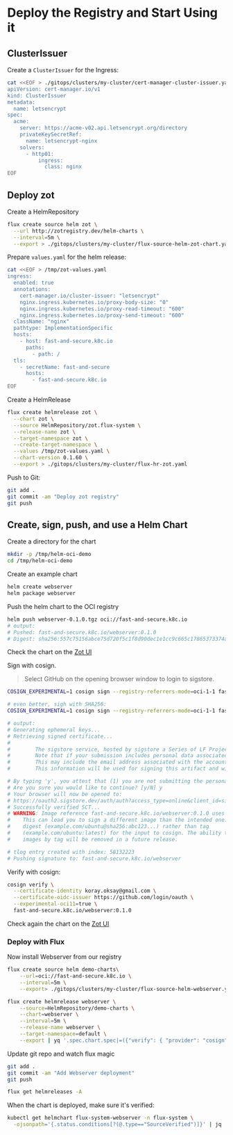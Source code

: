 # Deploy the Registry and Start Using it

## ClusterIssuer

Create a `ClusterIssuer` for the Ingress:

```bash
cat <<EOF > ./gitops/clusters/my-cluster/cert-manager-cluster-issuer.yaml
apiVersion: cert-manager.io/v1
kind: ClusterIssuer
metadata:
  name: letsencrypt
spec:
  acme:
    server: https://acme-v02.api.letsencrypt.org/directory
    privateKeySecretRef:
      name: letsencrypt-nginx
    solvers:
      - http01:
          ingress:
            class: nginx
EOF
```

## Deploy zot

Create a HelmRepository

```bash
flux create source helm zot \
  --url http://zotregistry.dev/helm-charts \
  --interval=5m \
  --export > ./gitops/clusters/my-cluster/flux-source-helm-zot-chart.yaml
```

Prepare `values.yaml` for the helm release:

```bash
cat <<EOF > /tmp/zot-values.yaml
ingress:
  enabled: true
  annotations:
    cert-manager.io/cluster-issuer: "letsencrypt"
    nginx.ingress.kubernetes.io/proxy-body-size: "0"
    nginx.ingress.kubernetes.io/proxy-read-timeout: "600"
    nginx.ingress.kubernetes.io/proxy-send-timeout: "600"
  className: "nginx"
  pathtype: ImplementationSpecific
  hosts:
    - host: fast-and-secure.k8c.io
      paths:
        - path: /
  tls:
    - secretName: fast-and-secure
      hosts:
        - fast-and-secure.k8c.io
EOF
```

Create a HelmRelease

```bash
flux create helmrelease zot \
  --chart zot \
  --source HelmRepository/zot.flux-system \
  --release-name zot \
  --target-namespace zot \
  --create-target-namespace \
  --values /tmp/zot-values.yaml \
  --chart-version 0.1.60 \
  --export > ./gitops/clusters/my-cluster/flux-hr-zot.yaml
```

Push to Git:

```bash
git add .
git commit -am "Deploy zot registry"
git push
```

## Create, sign, push, and use a Helm Chart

Create a directory for the chart

```bash
mkdir -p /tmp/helm-oci-demo
cd /tmp/helm-oci-demo
```

Create an example chart

```bash
helm create webserver
helm package webserver
```

Push the helm chart to the OCI registry

```bash
helm push webserver-0.1.0.tgz oci://fast-and-secure.k8c.io
# output:
# Pushed: fast-and-secure.k8c.io/webserver:0.1.0
# Digest: sha256:557c75156abce75d720f5c1f8d90dec1e1cc9c665c17865373374ab4794186a0
```

Check the chart on the [Zot UI](https://fast-and-secure.k8c.io/)

Sign with cosign.

> Select GitHub on the opening browser window to login to sigstore.

```bash
COSIGN_EXPERIMENTAL=1 cosign sign --registry-referrers-mode=oci-1-1 fast-and-secure.k8c.io/webserver:0.1.0

# even better, sigh with SHA256:
COSIGN_EXPERIMENTAL=1 cosign sign --registry-referrers-mode=oci-1-1 fast-and-secure.k8c.io/webserver@sha256:557c75156abce75d720f5c1f8d90dec1e1cc9c665c17865373374ab4794186a0

# output:
# Generating ephemeral keys...
# Retrieving signed certificate...
#
#        The sigstore service, hosted by sigstore a Series of LF Projects, LLC, is provided pursuant to the Hosted Project Tools Terms of Use, available at https://lfprojects.org/policies/hosted-project-tools-terms-of-use/.
#        Note that if your submission includes personal data associated with this signed artifact, it will be part of an immutable record.
#        This may include the email address associated with the account with which you authenticate your contractual Agreement.
#        This information will be used for signing this artifact and will be stored in public transparency logs and cannot be removed later, and is subject to the Immutable Record notice at https://lfprojects.org/policies/hosted-project-tools-immutable-records/.

# By typing 'y', you attest that (1) you are not submitting the personal data of any other person; and (2) you understand and agree to the statement and the Agreement terms at the URLs listed above.
# Are you sure you would like to continue? [y/N] y
# Your browser will now be opened to:
# https://oauth2.sigstore.dev/auth/auth?access_type=online&client_id=sigstore&code_challenge=kGaDDKFtPBswqbt2XLP0vG8eatOcX-h2qIJywmWengU&code_challenge_method=S256&nonce=2ZnT5VupQNksB4Tu6gfMiiPKWgp&redirect_uri=http%3A%2F%2Flocalhost%3A42617%2Fauth%2Fcallback&response_type=code&scope=openid+email&state=2ZnT5UuIYnWtsTwv7fhVqZZyyuY
# Successfully verified SCT...
# WARNING: Image reference fast-and-secure.k8c.io/webserver:0.1.0 uses a tag, not a digest, to identify the image to sign.
#    This can lead you to sign a different image than the intended one. Please use a
#    digest (example.com/ubuntu@sha256:abc123...) rather than tag
#    (example.com/ubuntu:latest) for the input to cosign. The ability to refer to
#    images by tag will be removed in a future release.

# tlog entry created with index: 58132223
# Pushing signature to: fast-and-secure.k8c.io/webserver
```

Verify with cosign:

```bash
cosign verify \
  --certificate-identity koray.oksay@gmail.com \
  --certificate-oidc-issuer https://github.com/login/oauth \
  --experimental-oci11=true \
  fast-and-secure.k8c.io/webserver:0.1.0
```

Check again the chart on the [Zot UI](https://fast-and-secure.k8c.io/)

### Deploy with Flux

Now install Webserver from our registry

```bash
flux create source helm demo-charts\
    --url=oci://fast-and-secure.k8c.io \
    --interval=5m \
    --export> ./gitops/clusters/my-cluster/flux-source-helm-webserver.yaml

flux create helmrelease webserver \
    --source=HelmRepository/demo-charts \
    --chart=webserver \
    --interval=5m \
    --release-name webserver \
    --target-namespace=default \
    --export | yq '.spec.chart.spec|=({"verify": { "provider": "cosign" } } +.)' > ./gitops/clusters/my-cluster/flux-hr-webserver.yaml
```

Update git repo and watch flux magic

```bash
git add .
git commit -am "Add Webserver deployment"
git push

flux get helmreleases -A
```

When the chart is deployed, make sure it's verified:

```bash
kubectl get helmchart flux-system-webserver -n flux-system \
  -ojsonpath='{.status.conditions[?(@.type=="SourceVerified")]}' | jq
```
